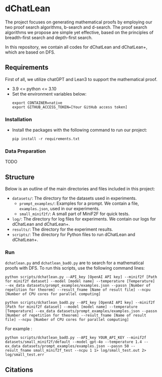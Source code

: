 # dChatLean
The project focuses on generating mathematical proofs by employing our two proof search algorithms, b-search and d-search. The proof search algorithms we propose are simple yet effective, based on the principles of breadth-first search and depth-first search. 

In this repository, we contain all codes for dChatLean and dChatLean+, which are based on DFS.

## Requirements
First of all, we utilize chatGPT and Lean3 to support the mathematical proof. 

- 3.9 <= python <= 3.10
- Set the environment variables below:
    ```
    export CONTAINER=native
    export GITHUB_ACCESS_TOKEN=[Your GitHub access token]
    ```

### Installation
- Install the packages with the following command to run our project:
    ```
    pip install -r requirements.txt
    ```
    
### Data Preparation
TODO

## Structure
Below is an outline of the main directories and files included in this project:
- `datasets/`: The directory for the datasets used in experiments.
    - `prompt_examples/`: Examples for a prompt. We contain a file, `examples.json`, used in our experiments.
    - `small_minif2f/`: A small part of MiniF2F for quick tests. 
- `log/`: The directory for log files for experiments. We contain our logs for dChatLean and dChatLean+.
- `results/`: The directory for the experiment results.
- `scripts/`: The directory for Python files to run dChatLean and dChatLean+.

### Run
`dchatlean.py` and `dchatlean_badO.py` are to search for a mathematical proofs with DFS. To run this scripts, use the following command lines:
```
python scripts/dchatlean.py --API_key [OpenAI API key] --minif2f [Path for minif2f dataset] --model [model name] --temperature [Temperature] --ex_data datasets/prompt_examples/examples.json --passn [Number of repetition for theorem] --result_fname [Name of result file] --ncpu [Number of CPU cores for parallel computing]

python scripts/dchatlean_badO.py --API_key [OpenAI API key] --minif2f [Path for minif2f dataset] --model [model name] --temperature [Temperature] --ex_data datasets/prompt_examples/examples.json --passn [Number of repetition for theorem] --result_fname [Name of result file] --ncpu [Number of CPU cores for parallel computing]
```

For example :
```
python scripts/dchatlean_badO.py --API_key YOUR_API_KEY --minif2f datasets/small_minif2f/default --model gpt-4o --temperature 1.4 --ex_data datasets/prompt_examples/examples.json --passn 50 --result_fname small_minif2f_test --ncpu 1 1> log/small_test.out 2> log/small_test.err
```

## Citations
